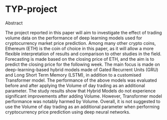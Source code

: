 # TYP-project

Abstract

The project reported in this paper will aim to investigate the effect of trading volume data on the performance of deep learning models used for cryptocurrency market price prediction.
Among many other crypto coins, Ethereum (ETH) is the coin of choice in this paper, as it will allow a more flexible interpretation of results and comparison to other studies in the field.
Forecasting is made based on the closing price of ETH, and the aim is to predict the closing price for the following week.
The main focus is made on deep-learning-based hybrid models made of Gated Recurrent Units (GRU) and Long Short Term Memory (LSTM), in addition to a customised Transformer model. The performance of the above models was evaluated before and after applying the Volume of day trading as an additional parameter.
The study results show that Hybrid Models do not experience significant improvements after adding Volume. However, Transformer model performance was notably harmed by Volume. Overall, it is not suggested to use the Volume of day trading as an additional parameter when performing cryptocurrency price prediction using deep neural networks.
